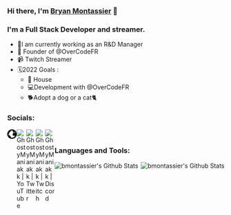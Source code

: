 ### Hi there, I'm [Bryan Montassier][website] 👋

### I'm a Full Stack Developer and streamer.

- 🌋I am currently working as an R&D Manager
- 👑 Founder of @OverCodeFR
- 📹 Twitch Streamer
- 🗓2022 Goals : 
	- 🏡 House
	- 💻Development with @OverCodeFR
	- 🐕Adopt a dog or a cat🐈

### Socials:

[<img align="left" alt="overcode.fr" width="22px" src="https://raw.githubusercontent.com/iconic/open-iconic/master/svg/globe.svg" />][website]
[<img align="left" alt="GhostyManiakk | YouTube" width="22px" src="https://cdn.jsdelivr.net/npm/simple-icons@v3/icons/youtube.svg"/>][youtube]
[<img align="left" alt="GhostyManiakk | Twitter" width="22px" src="https://cdn.jsdelivr.net/npm/simple-icons@v3/icons/twitter.svg" />][twitter]
[<img align="left" alt="GhostyManiakk | Twitch" width="22px" src="https://cdn.jsdelivr.net/npm/simple-icons@v3/icons/twitch.svg" />][twitch]
[<img align="left" alt="GhostyManiakk | Discord" width="22px" src="https://cdn.jsdelivr.net/npm/simple-icons@v3/icons/discord.svg" />][discord]

<br />

### Languages and Tools:

<img align="left" alt="bmontassier's Github Stats" src="https://github-readme-stats.vercel.app/api/top-langs/?username=bmontassier&&show_icons=true&count_private=true&&langs_count=5&theme=outrun" />
<img align="right" alt="bmontassier's Github Stats" src="https://github-readme-stats.vercel.app/api?username=bmontassier&show_icons=true&count_private=true&theme=outrun" />


[website]: https://overcode.fr
[youtube]: https://youtube.com/c/GhostyManiakk
[twitter]: https://twitter.com/ghostymaniakk
[twitch]: https://twitch.tv/GhostyManiakk
[discord]: GhostyManiakk#0001
[github]: https://www.github.com/OverCodeFR
